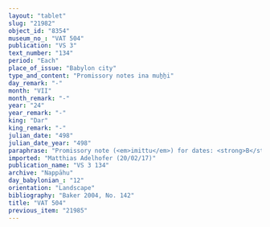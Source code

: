 ```yaml
---
layout: "tablet"
slug: "21982"
object_id: "8354"
museum_no_: "VAT 504"
publication: "VS 3"
text_number: "134"
period: "Each"
place_of_issue: "Babylon city"
type_and_content: "Promissory notes ina muẖẖi"
day_remark: "-"
month: "VII"
month_remark: "-"
year: "24"
year_remark: "-"
king: "Dar"
king_remark: "-"
julian_date: "498"
julian_date_year: "498"
paraphrase: "Promissory note (<em>imittu</em>) for dates: <strong>B</strong> owes to <strong><sup>f</sup>A</strong> 6 kor of dates, impost (<em>imittu</em>) on the harvest of <strong><sup>f</sup>A</strong>&rsquo;s field in Kār-Ta&scaron;mētu. He is to pay it all in Arahsamnu (VIII) in the storehouse (<em>haṣāru</em>) in the <em>ma&scaron;īhu</em>-measure of 1 PI, together with 1 kor loa[ds of palm-frond ribs (<em>huṣābu</em>)], date baskets (<em>gip&ucirc;</em>), date-palm fibres (<em>mangagu</em>) and 1 container of pressed dates (<em>darīku</em>). At least 4 witnesses, and the scribe(?) (Bēl-ēṭir/Nab&ucirc;-ēṭir-nap&scaron;āti/Dābibī) &ndash; although without such designation.<br /> &nbsp;<br /> <strong><sup>f</sup></strong><strong>A</strong> = <sup>f</sup>Ina-Esagil-ram&acirc;t/Balāṭu//Egibi; <strong>B </strong>= Iddin-Nab&ucirc;/Zababa-iddin//Arad-Nergal<br /> &nbsp;"
imported: "Matthias Adelhofer (20/02/17)"
publication_name: "VS 3 134"
archive: "Nappāhu"
day_babylonian_: "12"
orientation: "Landscape"
bibliography: "Baker 2004, No. 142"
title: "VAT 504"
previous_item: "21985"
---
```

